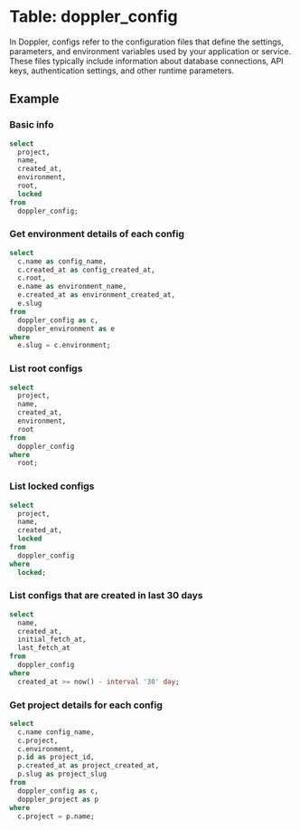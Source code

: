 # Table: doppler_config

In Doppler, configs refer to the configuration files that define the settings, parameters, and environment variables used by your application or service. These files typically include information about database connections, API keys, authentication settings, and other runtime parameters.

## Example

### Basic info

```sql
select
  project,
  name,
  created_at,
  environment,
  root,
  locked
from
  doppler_config;
```

### Get environment details of each config

```sql
select
  c.name as config_name,
  c.created_at as config_created_at,
  c.root,
  e.name as environment_name,
  e.created_at as environment_created_at,
  e.slug
from
  doppler_config as c,
  doppler_environment as e
where
  e.slug = c.environment;
```

### List root configs

```sql
select
  project,
  name,
  created_at,
  environment,
  root
from
  doppler_config
where
  root;
```

### List locked configs

```sql
select
  project,
  name,
  created_at,
  locked
from
  doppler_config
where
  locked;
```

### List configs that are created in last 30 days

```sql
select
  name,
  created_at,
  initial_fetch_at,
  last_fetch_at
from
  doppler_config
where
  created_at >= now() - interval '30' day;
```

### Get project details for each config

```sql
select
  c.name config_name,
  c.project,
  c.environment,
  p.id as project_id,
  p.created_at as project_created_at,
  p.slug as project_slug
from
  doppler_config as c,
  doppler_project as p
where
  c.project = p.name;
```